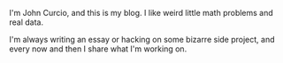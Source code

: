 I'm John Curcio, and this is my blog. I like weird little math problems and real data.

I'm always writing an essay or hacking on some bizarre side project, and every now and then I share what I'm working on.

<!-- Here's what I hope to write about:
* Finding alpha in sports betting on mixed martial arts fights
* Messing around with GPT-3, cherry-picking remarkable results
* Explanations I've written for compex topics, which are worth caching
* Analysis of weird datasets I've gathered
* Surprisingly interesting Wikipedia articles
* Unreasonably useful words -->